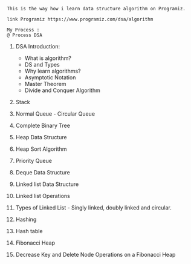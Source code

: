 	This is the way how i learn data structure algorithm on Programiz.
	
	link Programiz https://www.programiz.com/dsa/algorithm
	
	My Process :
	@ Process DSA

1. DSA Introduction: 
	- What is algorithm?
	- DS and Types
	- Why learn algorithms?
	- Asymptotic Notation
	- Master Theorem
	- Divide and Conquer Algorithm
2. Stack
3. Normal Queue - Circular Queue

4. Complete Binary Tree
5. Heap Data Structure
6. Heap Sort Algorithm
7. Priority Queue

8. Deque Data Structure

9. Linked list Data Structure
10. Linked list Operations
11. Types of Linked List - Singly linked, doubly linked and circular.
12. Hashing
13. Hash table
14. Fibonacci Heap
15. Decrease Key and Delete Node Operations on a Fibonacci Heap
